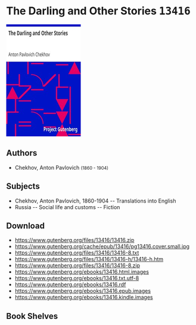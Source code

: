 # The Darling and Other Stories <kbd>13416</kbd>

![](./cover.medium.jpg "")

## Authors


 - Chekhov, Anton Pavlovich <small>(1860 - 1904)</small>

## Subjects


 - Chekhov, Anton Pavlovich, 1860-1904 -- Translations into English
 - Russia -- Social life and customs -- Fiction

## Download


 - https://www.gutenberg.org/files/13416/13416.zip
 - https://www.gutenberg.org/cache/epub/13416/pg13416.cover.small.jpg
 - https://www.gutenberg.org/files/13416/13416-8.txt
 - https://www.gutenberg.org/files/13416/13416-h/13416-h.htm
 - https://www.gutenberg.org/files/13416/13416-8.zip
 - https://www.gutenberg.org/ebooks/13416.html.images
 - https://www.gutenberg.org/ebooks/13416.txt.utf-8
 - https://www.gutenberg.org/ebooks/13416.rdf
 - https://www.gutenberg.org/ebooks/13416.epub.images
 - https://www.gutenberg.org/ebooks/13416.kindle.images

## Book Shelves


